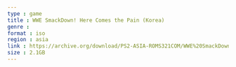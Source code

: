 ```yaml
---
type : game
title : WWE SmackDown! Here Comes the Pain (Korea)
genre : 
format : iso
region : asia
link : https://archive.org/download/PS2-ASIA-ROMS321COM/WWE%20SmackDown%21%20Here%20Comes%20the%20Pain%20%28Korea%29.7z
size : 2.1GB
---
```

